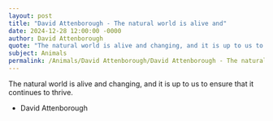 ```yaml
---
layout: post
title: "David Attenborough - The natural world is alive and"
date: 2024-12-28 12:00:00 -0000
author: David Attenborough
quote: "The natural world is alive and changing, and it is up to us to ensure that it continues to thrive."
subject: Animals
permalink: /Animals/David Attenborough/David Attenborough - The natural world is alive and
---
```


The natural world is alive and changing, and it is up to us to ensure that it continues to thrive.

- David Attenborough

